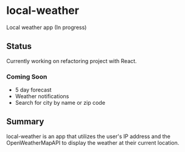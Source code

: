 # local-weather
Local weather app (In progress)

## Status
Currently working on refactoring project with React.

### Coming Soon
* 5 day forecast
* Weather notifications
* Search for city by name or zip code

## Summary
local-weather is an app that utilizes the user's IP address and the OpenWeatherMapAPI to display the weather at their current location.

